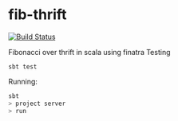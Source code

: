 # fib-thrift


[![Build Status](https://travis-ci.org/divanvisagie/fib-thrift.svg?branch=master)](https://travis-ci.org/divanvisagie/fib-thrift)


Fibonacci over thrift in scala using finatra
Testing

`sbt test`

Running:

```sh
sbt
> project server
> run
```
